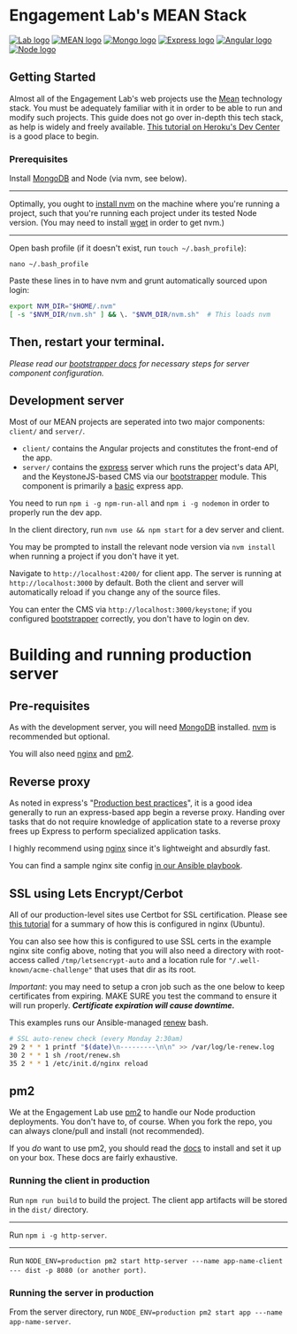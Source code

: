 # Engagement Lab's MEAN Stack

[![Lab logo](https://res.cloudinary.com/engagement-lab-home/image/upload/f_auto,c_scale,w_100//logos/logo-bootstrapper.png "Engagement Lab logo")](http://elab.emerson.edu/)
[![MEAN logo](https://res.cloudinary.com/engagement-lab-home/image/upload/f_auto,c_scale,w_100//logos/mean.png "Mean logo")](http://mean.io/)
[![Mongo logo](https://res.cloudinary.com/engagement-lab-home/image/upload/f_auto,c_scale,w_100//logos/mongo.png "Mongodb logo")](http://mongodb.com/)
[![Express logo](https://res.cloudinary.com/engagement-lab-home/image/upload/f_auto,c_scale,w_100//logos/express.png "Express logo")](https://expressjs.com/)
[![Angular logo](https://res.cloudinary.com/engagement-lab-home/image/upload/f_auto,c_scale,w_100//logos/angular.png "Angular logo")](https://angular.io/)
[![Node logo](https://res.cloudinary.com/engagement-lab-home/image/upload/f_auto,c_scale,w_100//logos/node-sm.png "Node logo")](https://nodejs.org/)


## Getting Started

Almost all of the Engagement Lab's web projects use the [Mean](http://mean.io/) technology stack. You must be adequately familiar with it in order to be able to run and modify such projects. This guide does not go over in-depth this tech stack, as help is widely and freely available. [This tutorial on Heroku's Dev Center](https://devcenter.heroku.com/articles/mean-apps-restful-api) is a good place to begin.

### Prerequisites

Install [MongoDB](https://docs.mongodb.com/manual/administration/install-community/) and Node (via nvm, see below).

---
Optimally, you ought to [install nvm](https://github.com/creationix/nvm/blob/master/README.md) on the machine where you're running a project, such that you're running each project under its tested Node version. (You may need to install [wget](https://www.gnu.org/software/wget/faq.html#download) in order to get nvm.)

----
Open bash profile (if it doesn't exist, run ```touch ~/.bash_profile```):
```
nano ~/.bash_profile
```
Paste these lines in to have nvm and grunt automatically sourced upon login:
```bash
export NVM_DIR="$HOME/.nvm"
[ -s "$NVM_DIR/nvm.sh" ] && \. "$NVM_DIR/nvm.sh"  # This loads nvm
```

Then, restart your terminal.
----
_Please read our [bootstrapper docs](https://www.npmjs.com/package/@engagementlab/el-bootstrapper) for necessary steps for server component configuration._

## Development server

Most of our MEAN projects are seperated into two major components: `client/` and `server/`.

- `client/` contains the Angular projects and constitutes the front-end of the app.
- `server/` contains the [express](https://expressjs.com/) server which runs the project's data API, and the KeystoneJS-based CMS via our [bootstrapper](https://www.npmjs.com/package/@engagementlab/el-bootstrapper) module. This component is primarily a [basic](https://expressjs.com/en/guide/routing.html) express app.

You need to run `npm i -g npm-run-all` and `npm i -g nodemon` in order to properly run the dev app.

In the client directory, run `nvm use && npm start` for a dev server and client. 

You may be prompted to install the relevant node version via `nvm install` when running a project if you don't have it yet.

Navigate to `http://localhost:4200/` for client app. The server is running at `http://localhost:3000` by default. Both the client and server will automatically reload if you change any of the source files. 

You can enter the CMS via `http://localhost:3000/keystone`; if you configured [bootstrapper](https://www.npmjs.com/package/@engagementlab/el-bootstrapper) correctly, you don't have to login on dev.

# Building and running production server
## Pre-requisites

As with the development server, you will need [MongoDB](https://mongodb.org) installed. [nvm](https://nvm.sh) is recommended but optional.

You will also need [nginx](http://nginx.org/en/download.html) and [pm2](https://pm2.io/runtime/).

## Reverse proxy

As noted in express's "[Production best practices](http://expressjs.com/en/advanced/best-practice-performance.html)", it is a good idea generally to run an express-based app begin a reverse proxy. Handing over tasks that do not require knowledge of application state to a reverse proxy frees up Express to perform specialized application tasks.

I highly recommend using [nginx](https://www.nginx.com/resources/admin-guide/installing-nginx-open-source/) since it's lightweight and absurdly fast. 

You can find a sample nginx site config [in our Ansible playbook](https://github.com/engagementlab/el-sdk-playbook/blob/master/roles/nginx/templates/etc/nginx/sites-available/angular.conf.j2).

## SSL using Lets Encrypt/Cerbot

All of our production-level sites use Certbot for SSL certification. Please see [this tutorial](https://www.digitalocean.com/community/tutorials/how-to-set-up-let-s-encrypt-with-nginx-server-blocks-on-ubuntu-16-04) for a summary of how this is configured in nginx (Ubuntu).

You can also see how this is configured to use SSL certs in the example nginx site config above, noting that you will also need a directory with root-access called ``/tmp/letsencrypt-auto`` and a location rule for ``"/.well-known/acme-challenge"`` that uses that dir as its root.

_Important_: you may need to setup a cron job such as the one below to keep certificates from expiring. MAKE SURE you test the command to ensure it will run properly. ***Certificate expiration will cause downtime.***

This examples runs our Ansible-managed [renew](https://github.com/engagementlab/el-sdk-playbook/blob/master/roles/nginx/templates/renew.certbot.sh.j2) bash.

```bash
# SSL auto-renew check (every Monday 2:30am)
29 2 * * 1 printf "$(date)\n---------\n\n" >> /var/log/le-renew.log
30 2 * * 1 sh /root/renew.sh
35 2 * * 1 /etc/init.d/nginx reload
```

## pm2

We at the Engagement Lab use [pm2](https://pm2.io/runtime/) to handle our Node production deployments. You don't have to, of course. When you fork the repo, you can always clone/pull and install (not recommended).

If you _do_ want to use pm2, you should read the [docs](https://pm2.io/doc/en/runtime/overview/) to install and set it up on your box. These docs are fairly exhaustive.

### Running the client in production
Run `npm run build` to build the project. The client app artifacts will be stored in the `dist/` directory.  

---
Run `npm i -g http-server`.

---
Run ```NODE_ENV=production pm2 start http-server ---name app-name-client --- dist -p 8080 (or another port)```.

### Running the server in production
From the server directory, run ```NODE_ENV=production pm2 start app ---name app-name-server```.